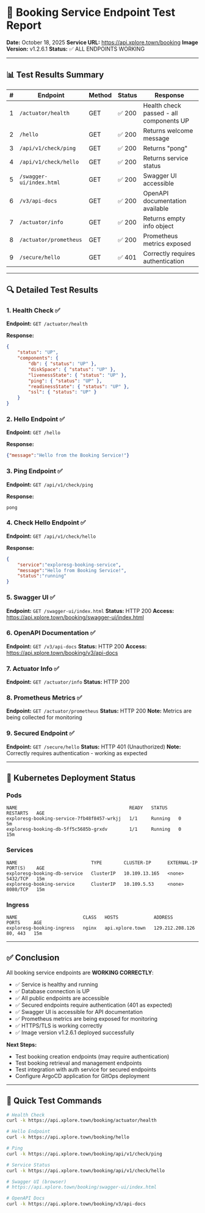 # 🎫 Booking Service Endpoint Test Report

**Date:** October 18, 2025
**Service URL:** https://api.xplore.town/booking
**Image Version:** v1.2.6.1
**Status:** ✅ ALL ENDPOINTS WORKING

---

## 📊 Test Results Summary

| # | Endpoint | Method | Status | Response |
|---|----------|--------|--------|----------|
| 1 | `/actuator/health` | GET | ✅ 200 | Health check passed - all components UP |
| 2 | `/hello` | GET | ✅ 200 | Returns welcome message |
| 3 | `/api/v1/check/ping` | GET | ✅ 200 | Returns "pong" |
| 4 | `/api/v1/check/hello` | GET | ✅ 200 | Returns service status |
| 5 | `/swagger-ui/index.html` | GET | ✅ 200 | Swagger UI accessible |
| 6 | `/v3/api-docs` | GET | ✅ 200 | OpenAPI documentation available |
| 7 | `/actuator/info` | GET | ✅ 200 | Returns empty info object |
| 8 | `/actuator/prometheus` | GET | ✅ 200 | Prometheus metrics exposed |
| 9 | `/secure/hello` | GET | ✅ 401 | Correctly requires authentication |

---

## 🔍 Detailed Test Results

### 1. Health Check ✅
**Endpoint:** `GET /actuator/health`

**Response:**
```json
{
    "status": "UP",
    "components": {
        "db": { "status": "UP" },
        "diskSpace": { "status": "UP" },
        "livenessState": { "status": "UP" },
        "ping": { "status": "UP" },
        "readinessState": { "status": "UP" },
        "ssl": { "status": "UP" }
    }
}
```

### 2. Hello Endpoint ✅
**Endpoint:** `GET /hello`

**Response:**
```json
{"message":"Hello from the Booking Service!"}
```

### 3. Ping Endpoint ✅
**Endpoint:** `GET /api/v1/check/ping`

**Response:**
```
pong
```

### 4. Check Hello Endpoint ✅
**Endpoint:** `GET /api/v1/check/hello`

**Response:**
```json
{
    "service":"exploresg-booking-service",
    "message":"Hello from Booking Service!",
    "status":"running"
}
```

### 5. Swagger UI ✅
**Endpoint:** `GET /swagger-ui/index.html`
**Status:** HTTP 200
**Access:** https://api.xplore.town/booking/swagger-ui/index.html

### 6. OpenAPI Documentation ✅
**Endpoint:** `GET /v3/api-docs`
**Status:** HTTP 200
**Access:** https://api.xplore.town/booking/v3/api-docs

### 7. Actuator Info ✅
**Endpoint:** `GET /actuator/info`
**Status:** HTTP 200

### 8. Prometheus Metrics ✅
**Endpoint:** `GET /actuator/prometheus`
**Status:** HTTP 200
**Note:** Metrics are being collected for monitoring

### 9. Secured Endpoint ✅
**Endpoint:** `GET /secure/hello`
**Status:** HTTP 401 (Unauthorized)
**Note:** Correctly requires authentication - working as expected

---

## 🚀 Kubernetes Deployment Status

### Pods
```
NAME                                         READY   STATUS    RESTARTS   AGE
exploresg-booking-service-7fb48f8457-wrkjj   1/1     Running   0          5m
exploresg-booking-db-5ff5c5685b-grxdv        1/1     Running   0          15m
```

### Services
```
NAME                           TYPE        CLUSTER-IP      EXTERNAL-IP   PORT(S)    AGE
exploresg-booking-db-service   ClusterIP   10.109.13.165   <none>        5432/TCP   15m
exploresg-booking-service      ClusterIP   10.109.5.53     <none>        8080/TCP   15m
```

### Ingress
```
NAME                        CLASS   HOSTS             ADDRESS           PORTS     AGE
exploresg-booking-ingress   nginx   api.xplore.town   129.212.208.126   80, 443   15m
```

---

## ✅ Conclusion

All booking service endpoints are **WORKING CORRECTLY**:

- ✅ Service is healthy and running
- ✅ Database connection is UP
- ✅ All public endpoints are accessible
- ✅ Secured endpoints require authentication (401 as expected)
- ✅ Swagger UI is accessible for API documentation
- ✅ Prometheus metrics are being exposed for monitoring
- ✅ HTTPS/TLS is working correctly
- ✅ Image version v1.2.6.1 deployed successfully

**Next Steps:**
- Test booking creation endpoints (may require authentication)
- Test booking retrieval and management endpoints
- Test integration with auth service for secured endpoints
- Configure ArgoCD application for GitOps deployment

---

## 📝 Quick Test Commands

```bash
# Health Check
curl -k https://api.xplore.town/booking/actuator/health

# Hello Endpoint
curl -k https://api.xplore.town/booking/hello

# Ping
curl -k https://api.xplore.town/booking/api/v1/check/ping

# Service Status
curl -k https://api.xplore.town/booking/api/v1/check/hello

# Swagger UI (browser)
# https://api.xplore.town/booking/swagger-ui/index.html

# OpenAPI Docs
curl -k https://api.xplore.town/booking/v3/api-docs
```
